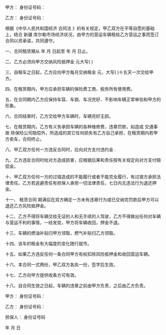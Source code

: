 
 


甲方： 身份证号码：


乙方： 身份证号码：


根据《中华人民共和国经济
合同法
》的有关规定，甲乙双方在平等自愿的基础上，结合
新疆
库尔勒市场经济状况，由甲方的营运车辆租给乙方营运之事而签订合同以资承诺，共同遵守。


一、合同租赁期从 年 月 日起至 年 月 日止。


二、乙方必须向甲方交纳风险抵押金 元大写( )


三、自租车之日起，乙方应向甲方每月交纳租金 元，大写( )十五天一次交给甲方。


四、在租赁期内，甲方应承担车辆的保险费工商、税务所有使用费。


五、在合同期内乙方应保持车容、车貌、车况完好、不影响车辆正常审验和甲方的形象。


六、合同结束时，乙方交给甲方车辆时，车辆完好无损。


七、在租赁期内，乙方有义务承担车辆的各种维修费，违章罚款，如造成
交通事故
除保险公司赔偿外，所造成的其它任何损失有乙方自己承担，在租赁期内若甲方卖车，合同终止。


八、甲乙双方任何一方违反合同时，应向对方支付违约金 .


九、乙方违反合同时给对方造成损害，应根据后果和责任按有关规定向对方支付赔偿金。


十、甲乙双方任何一方的过错造成的不能履行或者不能完全履行，有过错方承担法律责任。乙方若逃避责任有担保人承担一切法律责任，七日内无违法行为退还押金。


十一、
租赁合同
期满后在双方确定一方未有违章行为或已交纳完罚款后甲方可以退还乙方风险抵押金。


十二、乙方不得将车辆交给无证的人和无手续的人驾驶，乙方不得做出任何对车辆与营运不利的事情，一经发现，甲方将车辆收回，押金不退。


十三、车辆的燃油补贴归甲方领取，燃气补贴归乙方领取。


十四、该车的租金有大幅度的变化随行就市。


十五、如果乙方违反任何一条合同甲方有权扣除风险抵押金和收回营运车辆。


十六、本合同一式两份，甲乙双方各执一份，签字后生效。


十七、乙方向甲方提供收条方可有效。


十八、自合同生效之日起，车辆的违章之前由甲方负责，之后由乙方负责。


甲方： 身份证号码：


乙方： 身份证号码：


担保人： 身份证号码


年 月 日
 


 

 
 
 
 
 
  


  
 

  


  


  
 
 
 
 


